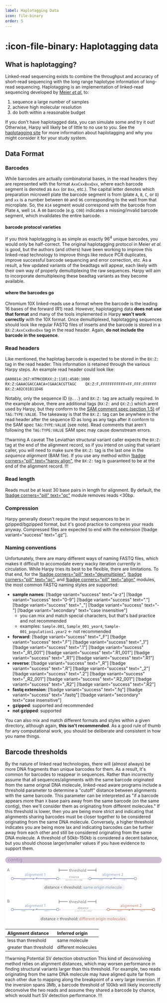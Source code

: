 ```yaml
---
label: Haplotagging Data
icon: file-binary
order: 5
---
```

# :icon-file-binary: Haplotagging data

## What is haplotagging?
Linked-read sequencing exists to combine the throughput and accuracy of short-read
sequencing with the long range haplotype information of long-read sequencing.
Haplotagging is an implementation of linked-read sequencing developed by
[Meier _et al._](https://doi.org/10.1073/pnas.2015005118) to:

1. sequence a large number of samples
2. achieve high molecular resolution
3. do both within a reasonable budget

If you don't have haplotagged data, you can simulate some and try it out! Otherwise, Harpy will likely be of little to no use to you. See the [haplotagging site](https://www.fml.tuebingen.mpg.de/9418/haplotagging)
for more information about haplotagging and why you might consider it for your study system.


## Data Format
### Barcodes
While barcodes are actually combinatorial bases, in the read headers they are represented
with the format `AxxCxxBxxDxx`, where each barcode segment is denoted as `Axx` (or `Bxx`, etc.).
The capital letter denotes which preparation microwell plate the barcode segment is from (plate `A`, `B`, `C`, or `D`) 
and `xx` is a number between `00` and `96` corresponding to the well from that microplate.
So, the `A14` segment would correspond with the barcode from Plate `A`, well `14`.
A `00` barcode (e.g. `C00`) indicates a missing/invalid barcode segment, which invalidates the entire barcode.

#### barcode protocol varieties
If you think haplotagging is as simple as exactly $96^4$ unique barcodes, you would only be half-correct. The original haplotagging
protocol in Meier *et al.* is good, but the authors (and others) have been working to improve this linked-read technology to improve
things like reduce PCR duplicates, improve successful barcode sequencing and error correction, etc. As a result, a few updated variants
of the beadtags will appear, each likely with their own way of properly demultiplexing the raw sequences. Harpy will aim to incorporate
demultiplexing these beadtag variants as they become available.

#### where the barcodes go
Chromium 10X linked-reads use a format where the barcode is the leading 16 bases 
of the forward (R1) read. However, haplotagging data **does not use that format** and many of the tools 
implemented in Harpy **won't work correctly** with the 10X format. Once demultiplexed, haplotagging sequences should look 
like regular FASTQ files of inserts and the barcode is stored in a `BX:Z:AxxCxxBxxDxx` tag 
in the read header. Again, **do not include the barcode in the sequence**.

### Read headers
Like mentioned, the haplotag barcode is expected to be stored in the `BX:Z:` tag in the 
read header. This information is retained through the various Harpy
steps. An example read header could look like:
``` example valid read header
@A00814:267:HTMH3DRXX:2:1101:4580:1000  RX:Z:GAAACGACCAACA+CGAACACGTTAGC    QX:Z:F,FFFFFFFFFFF+FF,FFF:FFFFFF   BX:Z:A02C01B11D46
```
Notably, only the sequence ID (`@...`) and `BX:Z:` tag are actually required. In the example 
above, there are additional tags (`RX:Z:` and `QX:Z:`) which arent used by Harpy, but they 
conform to the [SAM comment spec (section 1.5)](https://samtools.github.io/hts-specs/SAMv1.pdf) 
of `TAG:TYPE:VALUE`. The takeaway is that the `BX:Z:` tag can be anywhere in the read header 
after the sequence ID as long as any tags after it conform to the SAM spec `TAG:TYPE:VALUE` (see note). 
Read comments that aren't following the `TAG:TYPE:VALUE` SAM spec may cause downstream errors.  

!!!warning A caveat
The Leviathan structural variant caller expects the `BX:Z:` tag at the end of the alignment 
record, so if you intend on using that variant caller, you will need to make sure the `BX:Z:`
tag is the last one in the _sequence alignment_ (BAM file). If you use any method within 
[!badge corners="pill" text="harpy align"](Workflows/Align/bwa.md), the `BX:Z:` tag is guaranteed to be at
the end of the alignment record.
!!!

### Read length
Reads must be at least 30 base pairs in length for alignment. By default, the [!badge corners="pill" text="qc"](Workflows/qc.md) module removes reads <30bp.

### Compression
Harpy generally doesn't require the input sequences to be in gzipped/bgzipped format, but it's good practice to compress your reads anyway.
Compressed files are expected to end with the extension [!badge variant="success" text=".gz"].

### Naming conventions
Unfortunately, there are many different ways of naming FASTQ files, which makes it 
difficult to accomodate every wacky iteration currently in circulation.
While Harpy tries its best to be flexible, there are limitations. 
To that end, for the [!badge corners="pill" text="deumultiplex"](Workflows/demultiplex.md), [!badge corners="pill" text="qc"](Workflows/qc.md), and [!badge corners="pill" text="align"](Workflows/Align/bwa.md) modules, the 
most common FASTQ naming styles are supported:
- **sample names**: [!badge variant="success" text="a-z"] [!badge variant="success" text="0-9"] [!badge variant="success" text="."] [!badge variant="success" text="_"] [!badge variant="success" text="-"] [!badge variant="secondary" text="case insensitive"]
    - you can mix and match special characters, but that's bad practice and not recommended
    - examples: `Sample.001`, `Sample_001_year4`, `Sample-001_population1.year2` <- not recommended
- **forward**: [!badge variant="success" text="_F"] [!badge variant="success" text=".F"] [!badge variant="success" text="_1"] [!badge variant="success" text=".1"] [!badge variant="success" text="_R1_001"] [!badge variant="success" text=".R1_001"] [!badge variant="success" text="_R1"] [!badge variant="success" text=".R1"] 
- **reverse**: [!badge variant="success" text="_R"] [!badge variant="success" text=".R"] [!badge variant="success" text="_2"] [!badge variant="success" text=".2"] [!badge variant="success" text="_R2_001"] [!badge variant="success" text=".R2_001"] [!badge variant="success" text="_R2"] [!badge variant="success" text=".R2"] 
- **fastq extension**: [!badge variant="success" text=".fq"] [!badge variant="success" text=".fastq"] [!badge variant="secondary" text="case insensitive"]
- **gzipped**: supported and recommended
- **not gzipped**: supported

You can also mix and match different formats and styles within a given directory, although again, **this isn't recommended**.
As a good rule of thumb for any computational work, you should be deliberate and consistent in how you name things.

## Barcode thresholds
By the nature of linked read technologies, there will (almost always) be more DNA fragments than unique barcodes for them. As a result,
it's common for barcodes to reappear in sequences. Rather than incorrectly assume that all sequences/alignments with the same barcode
originated from the same orignal DNA molecule, linked-read aware programs include a threshold parameter to determine a "cutoff" distance
between alignments with the same barcode. This parameter can be interpreted as "if a barcode appears more than `X` base pairs away from the
same barcode (on the same contig), then we'll consider them as originating from different molecules." If this threshold is lower, then
you are being more strict and indicating that alignments sharing barcodes must be closer together to be considered originating from the same
DNA molecule. Conversely, a higher threshold indicates you are being more lax and indicating barcodes can be further away from each other
and still be considered originating from the same DNA molecule. A threshold of 50kb-150kb is considered a decent balance, but you should choose
larger/smaller values if you have evidence to support them. 

![Molecule origin is determined by the distance between alignments with the same barcode relative to the specified threshold](/static/bc_threshold.png)

| Alignment distance     |    Inferred origin  |
|:-----------------------|:--------------------|
| less than threshold    |     same molecule   |
| greater than threshold | different molecules |

!!!warning Potential SV detection obstruction
This kind of deconvolving method relies on alignment distances, which may worsen
performance in finding structural variants larger than this threshold. For example,
two reads originating from the same DNA molecule may have aligned quite far from each other
due to mapping along the breakpoint of a very large inversion. If the inversion spans 3Mb,
a barcode threshold of 100kb will likely incorrectly deconvolve the two reads and assume
they shared a barcode by chance, which would hurt SV detection performance.
!!!